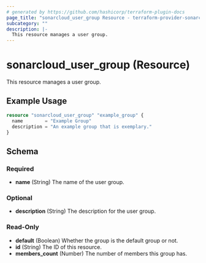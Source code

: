 ```yaml
---
# generated by https://github.com/hashicorp/terraform-plugin-docs
page_title: "sonarcloud_user_group Resource - terraform-provider-sonarcloud"
subcategory: ""
description: |-
  This resource manages a user group.
---
```


# sonarcloud_user_group (Resource)

This resource manages a user group.

## Example Usage

```terraform
resource "sonarcloud_user_group" "example_group" {
  name        = "Example Group"
  description = "An example group that is exemplary."
}
```

<!-- schema generated by tfplugindocs -->
## Schema

### Required

- **name** (String) The name of the user group.

### Optional

- **description** (String) The description for the user group.

### Read-Only

- **default** (Boolean) Whether the group is the default group or not.
- **id** (String) The ID of this resource.
- **members_count** (Number) The number of members this group has.


